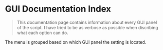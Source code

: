# GUI Documentation Index

> This documentation page contains information about every GUI panel of the script. I have tried to be as verbose as possible when discribing what each option can do.

The menu is grouped based on which GUI panel the setting is located.